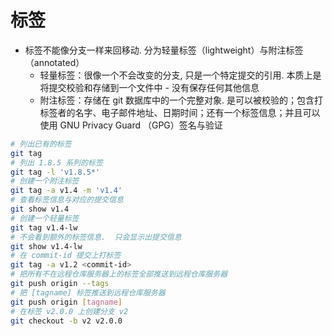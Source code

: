 # 标签

- 标签不能像分支一样来回移动. 分为轻量标签（lightweight）与附注标签（annotated）
  - 轻量标签：很像一个不会改变的分支, 只是一个特定提交的引用. 本质上是将提交校验和存储到一个文件中 - 没有保存任何其他信息
  - 附注标签：存储在 git 数据库中的一个完整对象.  是可以被校验的；包含打标签者的名字、电子邮件地址、日期时间；还有一个标签信息；并且可以使用 GNU Privacy Guard （GPG）签名与验证

```sh
# 列出已有的标签
git tag
# 列出 1.8.5 系列的标签
git tag -l 'v1.8.5*'
# 创建一个附注标签
git tag -a v1.4 -m 'v1.4'
# 查看标签信息与对应的提交信息
git show v1.4
# 创建一个轻量标签
git tag v1.4-lw
# 不会看到额外的标签信息.  只会显示出提交信息
git show v1.4-lw
# 在 commit-id 提交上打标签
git tag -a v1.2 <commit-id>
# 把所有不在远程仓库服务器上的标签全部推送到远程仓库服务器
git push origin --tags
# 把 [tagname] 标签推送到远程仓库服务器
git push origin [tagname]
# 在标签 v2.0.0 上创建分支 v2
git checkout -b v2 v2.0.0
```
